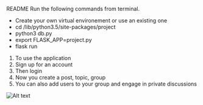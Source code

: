 README
Run the following commands from terminal.

* Create your own virtual environement or use an existing one
* cd <yourvirtualenvironment>/lib/python3.5/site-packages/project
* python3 db.py
* export FLASK_APP=project.py
* flask run

1. To use the application 
2. Sign up for an account
3. Then login 
4. Now you create a post, topic, group
5. You can also add users to your group and engage in private discussions

![Alt text](https://github.com/DayoAsaolu/flaskApp---Social-Media-App/blob/master/pic1.png)